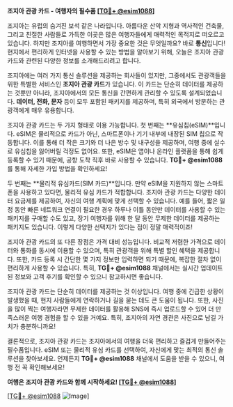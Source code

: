 **조지아 관광 카드 - 여행자의 필수품 [[TG💪+ @esim1088](https://t.me/s/esim1088)]**

조지아는 유럽의 숨겨진 보석 같은 나라입니다. 아름다운 산악 지형과 역사적인 건축물, 그리고 친절한 사람들로 가득한 이곳은 많은 여행자들에게 매력적인 목적지로 떠오르고 있습니다. 하지만 조지아를 여행하면서 가장 중요한 것은 무엇일까요? 바로 **통신**입니다! 현지에서 편리하게 인터넷을 사용할 수 있는 방법을 알아보기 위해, 오늘은 조지아 관광 카드와 관련된 다양한 정보를 소개해드리려고 합니다.

조지아에는 여러 가지 통신 솔루션을 제공하는 회사들이 있지만, 그중에서도 관광객들을 위한 특별한 서비스인 **조지아 관광 카드**가 있습니다. 이 카드는 단순히 데이터를 제공하는 것뿐만 아니라, 조지아에서의 모든 통신을 간편하게 관리할 수 있도록 설계되었습니다. **데이터, 전화, 문자** 등이 모두 포함된 패키지를 제공하며, 특히 외국에서 방문하는 관광객에게 매우 유용합니다.

조지아 관광 카드는 두 가지 형태로 이용 가능합니다. 첫 번째는 **유심칩(eSIM)**입니다. eSIM은 물리적으로 카드가 아닌, 스마트폰이나 기기 내부에 내장된 SIM 칩으로 작동합니다. 이를 통해 더 작은 크기와 더 나은 방수 및 내구성을 제공하며, 여행 중에 실수로 유심칩을 잃어버릴 걱정도 없어요. 또한, eSIM은 앱이나 온라인 플랫폼을 통해 쉽게 등록할 수 있기 때문에, 공항 도착 직후 바로 사용할 수 있습니다. **TG💪+ @esim1088**를 통해 자세한 가입 방법을 확인하세요!

두 번째는 **물리적 유심카드(SIM 카드)**입니다. 만약 eSIM을 지원하지 않는 스마트폰을 사용하고 있다면, 물리적 유심 카드가 적합합니다. 조지아 관광 카드는 다양한 데이터 요금제를 제공하여, 자신의 여행 계획에 맞게 선택할 수 있습니다. 예를 들어, 짧은 일정 동안 빠른 네트워크 연결이 필요한 경우 하루나 이틀 동안만 데이터를 사용할 수 있는 패키지를 구매할 수도 있고, 장기 여행자를 위해 한 달 동안 무제한 데이터를 제공하는 패키지도 있습니다. 이렇게 다양한 선택지가 있다는 점이 정말 매력적이죠!

조지아 관광 카드의 또 다른 장점은 가격 대비 성능입니다. 비교적 저렴한 가격으로 데이터와 통화를 동시에 이용할 수 있으며, 특히 관광객을 위해 특별 할인 혜택을 제공합니다. 또한, 카드 등록 시 간단한 몇 가지 정보만 입력하면 되기 때문에, 복잡한 절차 없이 편리하게 사용할 수 있습니다. 특히, **TG💪+ @esim1088** 채널에서는 실시간 업데이트된 정보와 고객 후기를 확인할 수 있으니 참고하시면 좋습니다.

조지아 관광 카드는 단순히 데이터를 제공하는 것 이상입니다. 여행 중에 긴급한 상황이 발생했을 때, 현지 사람들에게 연락하거나 길을 묻는 데도 큰 도움이 됩니다. 또한, 사진을 많이 찍는 여행자라면 무제한 데이터를 활용해 SNS에 즉시 업로드할 수 있어 더 만족스러운 여행 경험을 할 수 있을 거예요. 특히, 조지아의 자연 경관은 사진으로 남길 가치가 충분하니까요!

결론적으로, 조지아 관광 카드는 조지아에서의 여행을 더욱 편리하고 즐겁게 만들어주는 필수품입니다. eSIM 또는 물리적 유심 카드를 선택하여, 자신에게 맞는 최적의 통신 솔루션을 찾아보세요. 언제든지 **TG💪+ @esim1088** 채널에서 도움을 받을 수 있으니, 여행 전 꼭 확인해보세요!

**여행은 조지아 관광 카드와 함께 시작하세요! [[TG💪+ @esim1088](https://t.me/s/esim1088)]**

[[TG💪+ @esim1088](https://t.me/s/esim1088) ![Image](https://i.postimg.cc/Y0z9fWf4/image.png)]